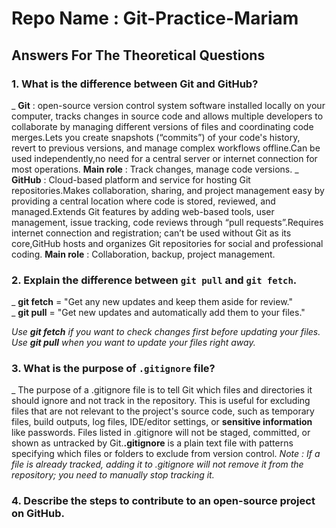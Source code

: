 # Repo Name : Git-Practice-Mariam


## Answers For The Theoretical Questions 

### 1. What is the difference between Git and GitHub? 
_ **Git** : open-source version control system software installed locally on your computer, tracks changes in source code and allows multiple developers to collaborate by managing different versions of files and coordinating code merges.Lets you create snapshots (“commits”) of your code's history, revert to previous versions, and manage complex workflows offline.Can be used independently,no need for a central server or internet connection for most operations.
**Main role** : Track changes, manage code versions. 
_ **GitHub** : Cloud-based platform and service for hosting Git repositories.Makes collaboration, sharing, and project management easy by providing a central location where code is stored, reviewed, and managed.Extends Git features by adding web-based tools, user management, issue tracking, code reviews through “pull requests”.Requires internet connection and registration; can’t be used without Git as its core,GitHub hosts and organizes Git repositories for social and professional coding.
**Main role** : Collaboration, backup, project management. 

### 2. Explain the difference between `git pull` and `git fetch`. 
_ **git fetch** = "Get any new updates and keep them aside for review."  
_ **git pull** = "Get new updates and automatically add them to your files."

*Use **git fetch** if you want to check changes first before updating your files. Use **git pull** when you want to update your files right away.*

### 3.  What is the purpose of `.gitignore` file?
_ The purpose of a .gitignore file is to tell Git which files and directories it should ignore and not track in the repository. This is useful for excluding files that are not relevant to the project's source code, such as temporary files, build outputs, log files, IDE/editor settings, or **sensitive information** like passwords. Files listed in .gitignore will not be staged, committed, or shown as untracked by Git.**.gitignore** is a plain text file with patterns specifying which files or folders to exclude from version control.
*Note : If a file is already tracked, adding it to .gitignore will not remove it from the repository; you need to manually stop tracking it.*

### 4. Describe the steps to contribute to an open-source project on GitHub.
